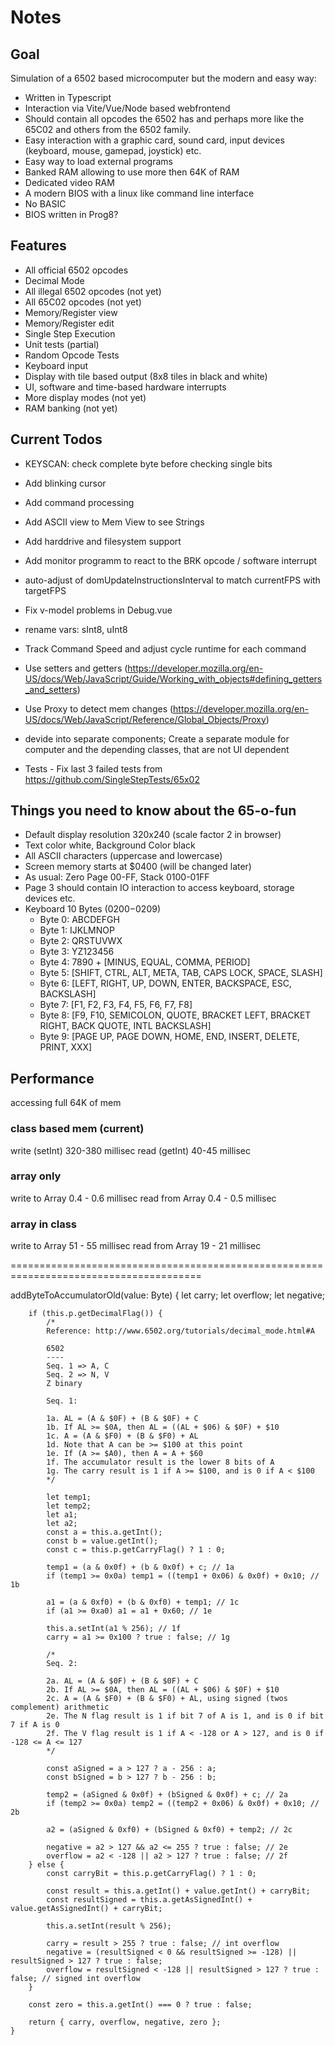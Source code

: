 # Notes

## Goal

Simulation of a 6502 based microcomputer but the modern and easy way:

-   Written in Typescript
-   Interaction via Vite/Vue/Node based webfrontend
-   Should contain all opcodes the 6502 has and perhaps more like the 65C02 and others from the 6502 family.
-   Easy interaction with a graphic card, sound card, input devices (keyboard, mouse, gamepad, joystick) etc.
-   Easy way to load external programs
-   Banked RAM allowing to use more then 64K of RAM
-   Dedicated video RAM
-   A modern BIOS with a linux like command line interface
-   No BASIC
-   BIOS written in Prog8?

## Features

-   All official 6502 opcodes
-   Decimal Mode
-   All illegal 6502 opcodes (not yet)
-   All 65C02 opcodes (not yet)
-   Memory/Register view
-   Memory/Register edit
-   Single Step Execution
-   Unit tests (partial)
-   Random Opcode Tests
-   Keyboard input
-   Display with tile based output (8x8 tiles in black and white)
-   UI, software and time-based hardware interrupts
-   More display modes (not yet)
-   RAM banking (not yet)

## Current Todos

-   KEYSCAN: check complete byte before checking single bits
-   Add blinking cursor
-   Add command processing
-   Add ASCII view to Mem View to see Strings

-   Add harddrive and filesystem support
-   Add monitor programm to react to the BRK opcode / software interrupt
-   auto-adjust of domUpdateInstructionsInterval to match currentFPS with targetFPS
-   Fix v-model problems in Debug.vue
-   rename vars: sInt8, uInt8
-   Track Command Speed and adjust cycle runtime for each command
-   Use setters and getters (https://developer.mozilla.org/en-US/docs/Web/JavaScript/Guide/Working_with_objects#defining_getters_and_setters)
-   Use Proxy to detect mem changes (https://developer.mozilla.org/en-US/docs/Web/JavaScript/Reference/Global_Objects/Proxy)
-   devide into separate components; Create a separate module for computer and the depending classes, that are not UI dependent
-   Tests - Fix last 3 failed tests from https://github.com/SingleStepTests/65x02

## Things you need to know about the 65-o-fun

-   Default display resolution 320x240 (scale factor 2 in browser)
-   Text color white, Background Color black
-   All ASCII characters (uppercase and lowercase)
-   Screen memory starts at $0400 (will be changed later)
-   As usual: Zero Page 00-FF, Stack 0100-01FF
-   Page 3 should contain IO interaction to access keyboard, storage devices etc.
-   Keyboard 10 Bytes ($0200-$0209)
    -   Byte 0: ABCDEFGH
    -   Byte 1: IJKLMNOP
    -   Byte 2: QRSTUVWX
    -   Byte 3: YZ123456
    -   Byte 4: 7890 + [MINUS, EQUAL, COMMA, PERIOD]
    -   Byte 5: [SHIFT, CTRL, ALT, META, TAB, CAPS LOCK, SPACE, SLASH]
    -   Byte 6: [LEFT, RIGHT, UP, DOWN, ENTER, BACKSPACE, ESC, BACKSLASH]
    -   Byte 7: [F1, F2, F3, F4, F5, F6, F7, F8]
    -   Byte 8: [F9, F10, SEMICOLON, QUOTE, BRACKET LEFT, BRACKET RIGHT, BACK QUOTE, INTL BACKSLASH]
    -   Byte 9: [PAGE UP, PAGE DOWN, HOME, END, INSERT, DELETE, PRINT, XXX]

## Performance

accessing full 64K of mem

### class based mem (current)

write (setInt) 320-380 millisec
read (getInt) 40-45 millisec

### array only

write to Array 0.4 - 0.6 millisec
read from Array 0.4 - 0.5 millisec

### array in class

write to Array 51 - 55 millisec
read from Array 19 - 21 millisec

=======================================================================================

addByteToAccumulatorOld(value: Byte) {
let carry;
let overflow;
let negative;

        if (this.p.getDecimalFlag()) {
            /*
            Reference: http://www.6502.org/tutorials/decimal_mode.html#A

            6502
            ----
            Seq. 1 => A, C
            Seq. 2 => N, V
            Z binary

            Seq. 1:

            1a. AL = (A & $0F) + (B & $0F) + C
            1b. If AL >= $0A, then AL = ((AL + $06) & $0F) + $10
            1c. A = (A & $F0) + (B & $F0) + AL
            1d. Note that A can be >= $100 at this point
            1e. If (A >= $A0), then A = A + $60
            1f. The accumulator result is the lower 8 bits of A
            1g. The carry result is 1 if A >= $100, and is 0 if A < $100
            */

            let temp1;
            let temp2;
            let a1;
            let a2;
            const a = this.a.getInt();
            const b = value.getInt();
            const c = this.p.getCarryFlag() ? 1 : 0;

            temp1 = (a & 0x0f) + (b & 0x0f) + c; // 1a
            if (temp1 >= 0x0a) temp1 = ((temp1 + 0x06) & 0x0f) + 0x10; // 1b

            a1 = (a & 0xf0) + (b & 0xf0) + temp1; // 1c
            if (a1 >= 0xa0) a1 = a1 + 0x60; // 1e

            this.a.setInt(a1 % 256); // 1f
            carry = a1 >= 0x100 ? true : false; // 1g

            /*
            Seq. 2:

            2a. AL = (A & $0F) + (B & $0F) + C
            2b. If AL >= $0A, then AL = ((AL + $06) & $0F) + $10
            2c. A = (A & $F0) + (B & $F0) + AL, using signed (twos complement) arithmetic
            2e. The N flag result is 1 if bit 7 of A is 1, and is 0 if bit 7 if A is 0
            2f. The V flag result is 1 if A < -128 or A > 127, and is 0 if -128 <= A <= 127
            */

            const aSigned = a > 127 ? a - 256 : a;
            const bSigned = b > 127 ? b - 256 : b;

            temp2 = (aSigned & 0x0f) + (bSigned & 0x0f) + c; // 2a
            if (temp2 >= 0x0a) temp2 = ((temp2 + 0x06) & 0x0f) + 0x10; // 2b

            a2 = (aSigned & 0xf0) + (bSigned & 0xf0) + temp2; // 2c

            negative = a2 > 127 && a2 <= 255 ? true : false; // 2e
            overflow = a2 < -128 || a2 > 127 ? true : false; // 2f
        } else {
            const carryBit = this.p.getCarryFlag() ? 1 : 0;

            const result = this.a.getInt() + value.getInt() + carryBit;
            const resultSigned = this.a.getAsSignedInt() + value.getAsSignedInt() + carryBit;

            this.a.setInt(result % 256);

            carry = result > 255 ? true : false; // int overflow
            negative = (resultSigned < 0 && resultSigned >= -128) || resultSigned > 127 ? true : false;
            overflow = resultSigned < -128 || resultSigned > 127 ? true : false; // signed int overflow
        }

        const zero = this.a.getInt() === 0 ? true : false;

        return { carry, overflow, negative, zero };
    }
